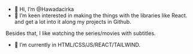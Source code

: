 - 👋 Hi, I’m @Hawadacirka
- 👀 I’m keen interested in making the things with the libraries like React. 
and get a lot into it along my projects in Github.

Besides that, I like watching the series/movies with subtitles. 
- 🌱 I’m currently in HTML/CSS/JS/REACT/TAILWIND. 

<!---
Hawadacirka/Hawadacirka is a ✨ special ✨ repository because its `README.md` (this file) appears on your GitHub profile.
You can click the Preview link to take a look at your changes.
--->

